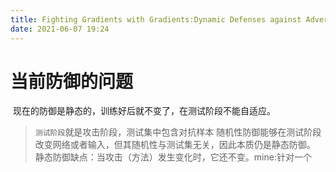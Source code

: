 ```yaml
---
title: Fighting Gradients with Gradients:Dynamic Defenses against Adversarial Attacks
date: 2021-06-07 19:24
---
```

# 当前防御的问题
 现在的防御是静态的，训练好后就不变了，在测试阶段不能自适应。  
> `测试阶段`就是攻击阶段，测试集中包含对抗样本
随机性防御能够在测试阶段改变网络或者输入，但其随机性与测试集无关，因此本质仍是静态防御。  
静态防御缺点：当攻击（方法）发生变化时，它还不变。mine:针对一个